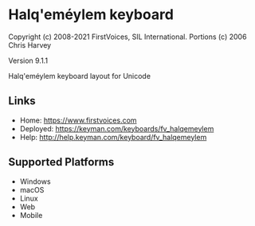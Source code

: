 Halq'eméylem keyboard
======================

Copyright (c) 2008-2021 FirstVoices, SIL International. Portions (c) 2006 Chris Harvey

Version 9.1.1

Halq'eméylem keyboard layout for Unicode

Links
-----

 * Home:     <https://www.firstvoices.com>
 * Deployed: <https://keyman.com/keyboards/fv_halqemeylem>
 * Help:     <http://help.keyman.com/keyboard/fv_halqemeylem>
 
Supported Platforms
-------------------

 * Windows
 * macOS
 * Linux
 * Web
 * Mobile
